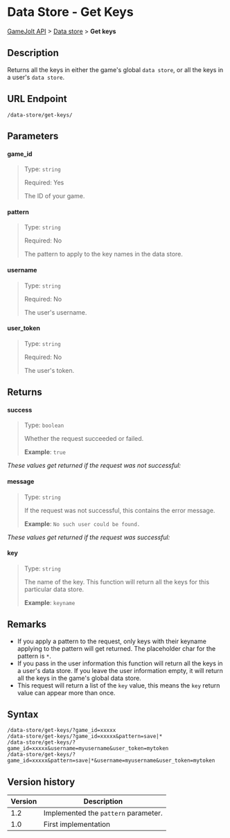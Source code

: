 # Data Store - Get Keys

[GameJolt API](../index.md) > [Data store](index.md) > __Get keys__

## Description

Returns all the keys in either the game's global `data store`, or all the keys in a user's `data store`.

## URL Endpoint

```
/data-store/get-keys/
```

## Parameters

#### game_id
> Type: `string`
>
> Required: Yes
>
> The ID of your game.

#### pattern
> Type: `string`
>
> Required: No
>
> The pattern to apply to the key names in the data store.

#### username
> Type: `string`
>
> Required: No
>
> The user's username.

#### user_token
> Type: `string`
>
> Required: No
>
> The user's token.

## Returns

#### success
> Type: `boolean`
>
> Whether the request succeeded or failed.
>
> __Example__: `true`

_These values get returned if the request was not successful:_

#### message
> Type: `string`
>
> If the request was not successful, this contains the error message.
>
> __Example__: `No such user could be found.`

_These values get returned if the request was successful:_

#### key
> Type: `string`
>
> The name of the key. This function will return all the keys for this particular data store.
>
> __Example__: `keyname`

## Remarks

- If you apply a pattern to the request, only keys with their keyname applying to the pattern will get returned. The placeholder char for the pattern is `*`.
- If you pass in the user information this function will return all the keys in a user's data store. If you leave the user information empty, it will return all the keys in the game's global data store.
- This request will return a list of the `key` value, this means the `key` return value can appear more than once.

## Syntax

```
/data-store/get-keys/?game_id=xxxxx
/data-store/get-keys/?game_id=xxxxx&pattern=save|*
/data-store/get-keys/?game_id=xxxxx&username=myusername&user_token=mytoken
/data-store/get-keys/?game_id=xxxxx&pattern=save|*&username=myusername&user_token=mytoken
```

## Version history

Version		 | Description
---			 | ---
1.2			 | Implemented the `pattern` parameter.
1.0			 | First implementation